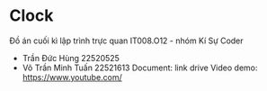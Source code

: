 # Clock
Đồ án cuối kì lập trình trực quan IT008.O12 - nhóm Kí Sự Coder
  - Trần Đức Hùng 22520525
  - Võ Trần Minh Tuấn 22521613
Document: link drive
Video demo: https://www.youtube.com/
